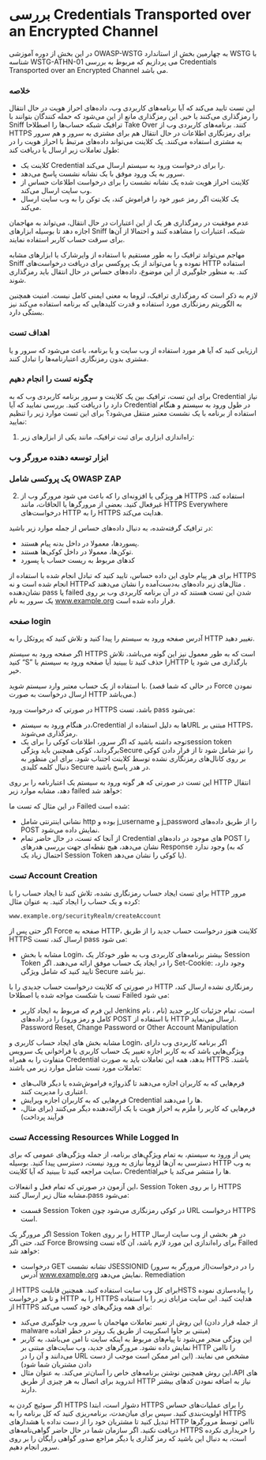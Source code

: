  # بررسی Credentials Transported over an Encrypted Channel

در این بخش از دوره آموزشی OWASP-WSTG به چهارمین بخش از استاندارد WSTG با شناسه WSTG-ATHN-01 می پردازیم که مربوط به بررسی Credentials Transported over an Encrypted Channel می باشد.
### خلاصه

این تست تایید می‌کند که آیا برنامه‌های کاربردی وب، داده‌های احراز هویت در حال انتقال را رمزگذاری می‌کنند یا خیر. این رمزگذاری مانع از این می‌شود که حمله کنندگان بتوانند با Sniff ترافیک شبکه حساب‌ها را اصطلاحا Take Over کنند. برنامه‌های کاربردی وب از HTTPS برای رمزنگاری اطلاعات در حال انتقال هم برای مشتری به سرور و هم سرور به مشتری استفاده می‌کنند. یک کلاینت می‌تواند داده‌های مرتبط با احراز هویت را در طول تعاملات زیر ارسال یا دریافت کند:

* کلاینت یک Credential را برای درخواست ورود به سیستم ارسال می‌کند.
* سرور به یک ورود موفق با یک نشانه نشست پاسخ می‌دهد.
* کلاینت احراز هویت شده یک نشانه نشست را برای درخواست اطلاعات حساس از وب سایت ارسال می‌کند.
* یک کلاینت اگر رمز عبور خود را فراموش کند، یک توکن را به وب سایت ارسال می‌کند.

عدم موفقیت در رمزگذاری هر یک از این اعتبارات در حال انتقال، می‌تواند به مهاجمان اجازه دهد تا بوسیله ابزارهای Sniff شبکه، اعتبارات را مشاهده کنند و احتمالا از آن‌ها برای سرقت حساب کاربر استفاده نمایند.

مهاجم می‌تواند ترافیک را به طور مستقیم با استفاده از وایرشارک یا ابزارهای مشابه Sniff نموده و یا می‌تواند از یک پروکسی برای دریافت درخواست‌های HTTP استفاده کند. به منظور جلوگیری از این موضوع، داده‌های حساس در حال انتقال باید رمزگذاری شوند.

لازم به ذکر است که رمزگذاری ترافیک، لزوما به معنی ایمنی کامل نیست. امنیت همچنین به الگوریتم رمزنگاری مورد استفاده و قدرت کلیدهایی که برنامه استفاده می‌کند نیز بستگی دارد.
### اهداف تست

ارزیابی کنید که آیا هر مورد استفاده از وب سایت و یا برنامه، باعث می‌شود که سرور و یا مشتری بدون رمزنگاری اعتبارنامه‌ها را تبادل کنند.

### چگونه تست را انجام دهیم

برای این تست، ترافیک بین یک کلاینت و سرور برنامه کاربردی وب که به Credential نیاز دارد را دریافت کنید. بررسی نمایید که آیا Credential در طول ورود به سیستم و هنگام استفاده از برنامه با یک نشست معتبر منتقل می‌شود؟ برای این تست موارد زیر را تنظیم نمایید:

1. راه‌اندازی ابزاری برای ثبت ترافیک، مانند یکی از ابزارهای زیر:

### ابزار توسعه دهنده مرورگر وب

### یک پروکسی شامل OWASP ZAP

2. هر ویژگی یا افزونه‌ای را که باعث می شود مرورگر وب از HTTPS استفاده کند، غیرفعال کنید. بعضی از مرورگرها یا الحاقات، مانند HTTPS Everywhere درخواست‌های HTTP را به HTTPS هدایت می‌کند.

در ترافیک گرفته‌شده، به دنبال داده‌های حساس از جمله موارد زیر باشید:

* پسوردها، معمولا در داخل بدنه پیام هستند.
* توکن‌ها، معمولا در داخل کوکی‌ها هستند.
* کدهای مربوط به ریست حساب یا پسورد

برای هر پیام حاوی این داده حساس، تایید کنید که تبادل انجام شده با استفاده از HTTPS ‏انجام شده است و نه HTTP‏. مثال‌های زیر داده‌های به‌دست‌آمده را نشان می‌دهند که نشان‌دهنده pass یا failed شدن این تست هستند که در آن برنامه کاربردی وب بر روی یک سرور به نام www.example.org قرار داده شده است.

### صفحه login

آدرس صفحه ورود به سیستم را پیدا کنید و تلاش کنید که پروتکل را به HTTP تغییر دهید.

اگر صفحه ورود به سیستم HTTPS است که به طور معمول نیز این گونه می‌باشد، تلاش کنید “S” را حذف کنید تا ببینید آیا صفحه ورود به سیستم باHTTP بارگذاری می شود یا خیر.

با استفاده از یک حساب معتبر وارد سیستم شوید. (در حالی که شما قصد Force نمودن ارسال درخواست به صورت HTTP می‌باشد.)

در صورتی که درخواست ورود HTTPS باشد، تست pass می‌شود:

* در هنگام ورود به سیستم،Credential ها به دلیل استفاده ازURL مبتنی بر HTTPS، رمزگذاری می‌شوند.
* توجه داشته باشید که اگر سرور، اطلاعات کوکی را برای یکsession token برگرداند، کوکی همچنین باید ویژگیSecure را نیز شامل شود تا از قرار دادن کوکی بر روی کانال‌های رمزنگاری نشده توسط کلاینت اجتناب شود. برای این منظور به دنبال کلمه کلیدی Secure در هدر پاسخ باشید.

این تست در صورتی که هر گونه ورود به سیستم یک اعتبارنامه را بر روی HTTP انتقال دهد، مشابه موارد زیر failed خواهد شد:

در این مثال که تست ما Failed شده است:

* نشانی اینترنتی شامل http بوده و j_username و j_password را از طریق داده‌های POST نمایش داده می‌شود.
* از آنجا که تست، در حال حاضر تمام Credential های موجود در داده‌های POST را نشان می‌دهد، هیچ نقطه‌ای جهت بررسی هدرهای Response وجود ندارد (‏که به احتمال زیاد یک Session Token یا کوکی را نشان می‌دهد)‏.

### تست Account Creation

برای تست ایجاد حساب رمزنگاری نشده، تلاش کنید تا ایجاد حساب را با HTTP مرور کرده و یک حساب را ایجاد کنید. به عنوان مثال:

```text
www.example.org/securityRealm/createAccount
```


اگر حتی پس از Force صفحه به HTTP، کلاینت هنوز درخواست حساب جدید را از طریق HTTPS ارسال کند، تست pass می شود:

* مشابه با بخش Login، بیشتر برنامه‌های کاربردی وب به طور خودکار یک Session Token را در ایجاد یک حساب موفق ارائه می‌دهند. اگر Set-Cookie: وجود دارد، تایید کنید که شامل ویژگی Secure نیز باشد.

در صورتی که کلاینت درخواست حساب جدیدی را با HTTP رمزنگاری نشده ارسال کند، تست با شکست مواجه شده یا اصطلاحا Failed می شود:

* این فرم که مربوط به ایجاد کاربر Jenkins است، تمام جزئیات کاربر جدید (نام ، نام کامل و رمز ورود) را در داده‌های POST با استفاده از HTTP ارسال می‌نماید.
Password Reset, Change Password or Other Account Manipulation

مشابه بخش های ایجاد حساب کاربری و Login، اگر برنامه کاربردی وب دارای ویژگی‌هایی باشد که به کاربر اجازه تغییر یک حساب کاربری یا فراخوانی یک سرویس متفاوت را به همراه Credential بدهد، همه این تعاملات باید به صورت HTTPS باشند. تعاملات مورد تست شامل موارد زیر می باشند:

* فرم‌هایی که به کاربران اجازه می‌دهند تا گذرواژه فراموش‌شده یا دیگر قالب‌های اعتباری را مدیریت کنند.
* فرم‌هایی که به کاربران اجازه ویرایش Credential ها را می‌دهند.
* فرم‌هایی که کاربر را ملزم به احراز هویت با یک ارائه‌دهنده دیگر می‌کنند (‏برای مثال، فرآیند پرداخت)

### تست Accessing Resources While Logged In

پس از ورود به سیستم، به تمام ویژگی‌های برنامه، از جمله ویژگی‌های عمومی که برای دسترسی به آن‌ها لزوماً نیازی به ورود نیست، دسترسی پیدا کنید. بوسیله HTTP به وب سایت مراجعه کنید تا ببینید که آیا کلاینت، Credentialها را منتشر می‌کند یا خیر.

این آزمون در صورتی که تمام فعل و انفعالات، Session Token را بر روی HTTPS مشابه مثال زیر ارسال کنند،pass می‌شود:

* قسمت Session Token در کوکی رمزنگاری می‌شود چون URL درخواست HTTPS است.

اگر مرورگر یک Session Token را بر روی HTTP در هر بخشی از وب سایت ارسال کند، حتی اگر Force Browsing برای راه‌اندازی این مورد لازم باشد، آن گاه تست Failed خواهد شد:

* درخواست GET نشانه نشست JSESSIONID (‏از مرورگر به سرور)‏ را در درخواست آدرس www.example.org نمایش می‌دهد.
Remediation

از HTTPS برای کل وب سایت استفاده کنید. همچنین قابلیتHSTS را پیاده‌سازی نموده و تا هر درخواست HTTP را به HTTPS هدایت کنید. این سایت مزایای زیر را با استفاده از HTTPS برای همه ویژگی‌های خود کسب می‌کند:

* این روش از تغییر تعاملات مهاجمان با سرور وب جلوگیری می‌کند (‏از جمله قرار دادن malware مبتنی بر جاوا اسکریپت از طریق یک روتر در خطر افتاده)
* این ویژگی منجر می‌شود تا پیام‌های مربوط به اینکه سایت نا امن می‌باشد، به کاربر نمایش داده نشود. مرورگرهای جدید، وب سایت‌های مبتنی بر HTTP را ناامن می‌دانند و آن را در URL مشخص می نمایند. (این امر ممکن است موجب از دست دادن مشتریان شما شود)
* این روش همچنین نوشتن برنامه‌های خاص را آسان‌تر می‌کند. به عنوان مثال،API های اندروید برای اتصال به هر چیزی از طریق HTTP نیاز به اضافه نمودن کدهای بیشتر دارند.

اگر سوئیچ کردن به HTTPS دشوار است، ابتدا HTTPS را برای عملیات‌های حساس اولویت‌بندی کنید. سپس برای میان‌مدت، برنامه‌ریزی کنید که کل برنامه را به HTTPS تبدیل کنید تا مشتریان خود را از دست نداده یا هشدارهای HTTP ناامن توسط مرورگرها دریافت نکنید. اگر سازمان شما در حال حاضر گواهی‌نامه‌های HTTPS را خریداری نکرده است، به دنبال این باشید که رمز گذاری یا دیگر مراجع صدور گواهی رایگان را بر روی سرور انجام دهیم.

